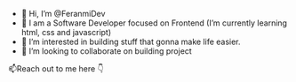 - 👋 Hi, I’m @FeranmiDev
- 🌱 I am a Software Developer focused on Frontend (I’m currently learning html, css and javascript)
- 👀 I’m interested in building stuff that gonna make life easier.
- 💞️ I’m looking to collaborate on building project

📫Reach out to me here 👇

<!---
FeranmiDev/FeranmiDev is a ✨ special ✨ repository because its `README.md` (this file) appears on your GitHub profile.
You can click the Preview link to take a look at your changes.
--->
